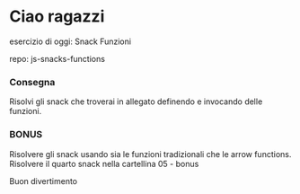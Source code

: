 # Ciao ragazzi

esercizio di oggi: Snack Funzioni

repo: js-snacks-functions

### Consegna

Risolvi gli snack che troverai in allegato definendo e invocando delle funzioni.

### BONUS

Risolvere gli snack usando sia le funzioni tradizionali che le arrow functions.
Risolvere il quarto snack nella cartellina 05 - bonus

Buon divertimento
